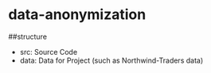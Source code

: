 # data-anonymization
##structure
- src: Source Code
- data: Data for Project (such as Northwind-Traders data)
